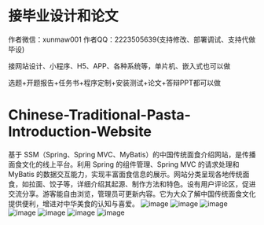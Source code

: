 # 接毕业设计和论文
作者微信：xunmaw001  作者QQ：2223505639(支持修改、部署调试、支持代做毕设)

接网站设计、小程序、H5、APP、各种系统等，单片机、嵌入式也可以做

选题+开题报告+任务书+程序定制+安装测试+论文+答辩PPT都可以做
# Chinese-Traditional-Pasta-Introduction-Website
基于 SSM（Spring、Spring MVC、MyBatis）的中国传统面食介绍网站，是传播面食文化的线上平台。利用 Spring 的组件管理、Spring MVC 的请求处理和 MyBatis 的数据交互能力，实现丰富面食信息的展示。网站分类呈现各地传统面食，如拉面、饺子等，详细介绍其起源、制作方法和特色。设有用户评论区，促进交流分享。游客能自由浏览，管理员可更新内容。它为大众了解中国传统面食文化提供便利，增进对中华美食的认知与喜爱。 
![image](https://github.com/user-attachments/assets/99cfc022-2523-4c51-8352-610157d41696)
![image](https://github.com/user-attachments/assets/278859c4-1680-469f-8c81-7d490223bcc4)
![image](https://github.com/user-attachments/assets/d2e3d0b4-4815-4ffc-8ef5-7ada2212ea36)
![image](https://github.com/user-attachments/assets/3e697f20-32ed-479b-a442-7199a44ade65)
![image](https://github.com/user-attachments/assets/cc81b042-bb60-4cea-880e-562e5c5bbf03)
![image](https://github.com/user-attachments/assets/0185f041-952e-455c-9f2f-39c481b41bdb)
![image](https://github.com/user-attachments/assets/97efb449-4fe8-4024-a013-6791487f399a)
